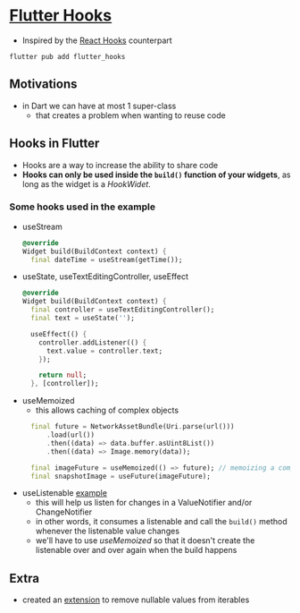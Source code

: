 
# [Flutter Hooks](https://pub.dev/packages/flutter_hooks)

- Inspired by the [React Hooks](https://dev.to/dan_abramov/making-sense-of-react-hooks-2eib) counterpart

```
flutter pub add flutter_hooks
```

## Motivations

- in Dart we can have at most 1 super-class
  - that creates a problem when wanting to reuse code

## Hooks in Flutter
- Hooks are a way to increase the ability to share code
- **Hooks can only be used inside the `build()` function of your widgets**, as long as the widget is a _HookWidet_.


### Some hooks used in the example

- useStream
  ```dart
  @override
  Widget build(BuildContext context) {
    final dateTime = useStream(getTime());
  ```
- useState, useTextEditingController, useEffect
  ```dart
  @override
  Widget build(BuildContext context) {
    final controller = useTextEditingController();
    final text = useState('');

    useEffect(() {
      controller.addListener(() {
        text.value = controller.text;
      });

      return null;
    }, [controller]);
  ```
- useMemoized
  - this allows caching of complex objects
  ```dart
    final future = NetworkAssetBundle(Uri.parse(url()))
        .load(url())
        .then((data) => data.buffer.asUint8List())
        .then((data) => Image.memory(data));

    final imageFuture = useMemoized(() => future); // memoizing a complex obj
    final snapshotImage = useFuture(imageFuture);
  ```
- useListenable [example](lib/flutter_hooks/use_listenable_example.dart)
  - this will help us listen for changes in a ValueNotifier and/or ChangeNotifier
  - in other words, it consumes a listenable and call the `build()` method whenever the listenable value changes
  - we'll have to use _useMemoized_ so that it doesn't create the listenable over and over again when the build happens
    

## Extra

- created an [extension](lib/flutter_hooks/compact_map_extension.dart) to remove nullable values from iterables